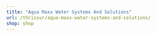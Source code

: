 ```yaml
---
title: "Aqua Maxx Water Systems And Solutions"
url: /thrissur/aqua-maxx-water-systems-and-solutions/
shop: shop
---
```

